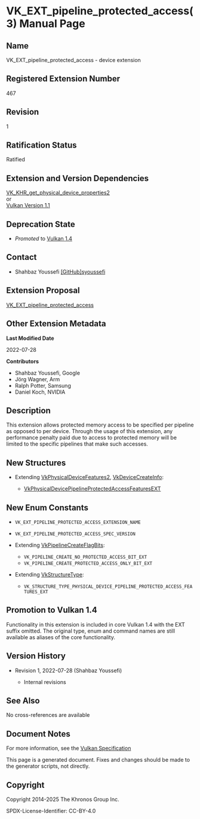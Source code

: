 # VK\_EXT\_pipeline\_protected\_access(3) Manual Page

## Name

VK\_EXT\_pipeline\_protected\_access - device extension



## [](#_registered_extension_number)Registered Extension Number

467

## [](#_revision)Revision

1

## [](#_ratification_status)Ratification Status

Ratified

## [](#_extension_and_version_dependencies)Extension and Version Dependencies

[VK\_KHR\_get\_physical\_device\_properties2](https://registry.khronos.org/vulkan/specs/latest/man/html/VK_KHR_get_physical_device_properties2.html)  
or  
[Vulkan Version 1.1](#versions-1.1)

## [](#_deprecation_state)Deprecation State

- *Promoted* to [Vulkan 1.4](https://registry.khronos.org/vulkan/specs/latest/html/vkspec.html#versions-1.4-promotions)

## [](#_contact)Contact

- Shahbaz Youssefi [\[GitHub\]syoussefi](https://github.com/KhronosGroup/Vulkan-Docs/issues/new?body=%5BVK_EXT_pipeline_protected_access%5D%20%40syoussefi%0A%2AHere%20describe%20the%20issue%20or%20question%20you%20have%20about%20the%20VK_EXT_pipeline_protected_access%20extension%2A)

## [](#_extension_proposal)Extension Proposal

[VK\_EXT\_pipeline\_protected\_access](https://github.com/KhronosGroup/Vulkan-Docs/tree/main/proposals/VK_EXT_pipeline_protected_access.adoc)

## [](#_other_extension_metadata)Other Extension Metadata

**Last Modified Date**

2022-07-28

**Contributors**

- Shahbaz Youssefi, Google
- Jörg Wagner, Arm
- Ralph Potter, Samsung
- Daniel Koch, NVIDIA

## [](#_description)Description

This extension allows protected memory access to be specified per pipeline as opposed to per device. Through the usage of this extension, any performance penalty paid due to access to protected memory will be limited to the specific pipelines that make such accesses.

## [](#_new_structures)New Structures

- Extending [VkPhysicalDeviceFeatures2](https://registry.khronos.org/vulkan/specs/latest/man/html/VkPhysicalDeviceFeatures2.html), [VkDeviceCreateInfo](https://registry.khronos.org/vulkan/specs/latest/man/html/VkDeviceCreateInfo.html):
  
  - [VkPhysicalDevicePipelineProtectedAccessFeaturesEXT](https://registry.khronos.org/vulkan/specs/latest/man/html/VkPhysicalDevicePipelineProtectedAccessFeaturesEXT.html)

## [](#_new_enum_constants)New Enum Constants

- `VK_EXT_PIPELINE_PROTECTED_ACCESS_EXTENSION_NAME`
- `VK_EXT_PIPELINE_PROTECTED_ACCESS_SPEC_VERSION`
- Extending [VkPipelineCreateFlagBits](https://registry.khronos.org/vulkan/specs/latest/man/html/VkPipelineCreateFlagBits.html):
  
  - `VK_PIPELINE_CREATE_NO_PROTECTED_ACCESS_BIT_EXT`
  - `VK_PIPELINE_CREATE_PROTECTED_ACCESS_ONLY_BIT_EXT`
- Extending [VkStructureType](https://registry.khronos.org/vulkan/specs/latest/man/html/VkStructureType.html):
  
  - `VK_STRUCTURE_TYPE_PHYSICAL_DEVICE_PIPELINE_PROTECTED_ACCESS_FEATURES_EXT`

## [](#_promotion_to_vulkan_1_4)Promotion to Vulkan 1.4

Functionality in this extension is included in core Vulkan 1.4 with the EXT suffix omitted. The original type, enum and command names are still available as aliases of the core functionality.

## [](#_version_history)Version History

- Revision 1, 2022-07-28 (Shahbaz Youssefi)
  
  - Internal revisions

## [](#_see_also)See Also

No cross-references are available

## [](#_document_notes)Document Notes

For more information, see the [Vulkan Specification](https://registry.khronos.org/vulkan/specs/latest/html/vkspec.html#VK_EXT_pipeline_protected_access)

This page is a generated document. Fixes and changes should be made to the generator scripts, not directly.

## [](#_copyright)Copyright

Copyright 2014-2025 The Khronos Group Inc.

SPDX-License-Identifier: CC-BY-4.0